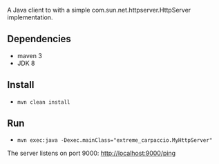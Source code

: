 A Java client to with a simple com.sun.net.httpserver.HttpServer implementation.

## Dependencies
- maven 3
- JDK 8

## Install
- `mvn clean install`

## Run
- `mvn exec:java -Dexec.mainClass="extreme_carpaccio.MyHttpServer"`

The server listens on port 9000: [http://localhost:9000/ping](http://localhost:9000/ping)
